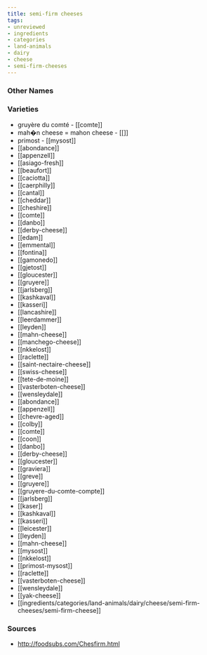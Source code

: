 ```yaml
---
title: semi-firm cheeses
tags:
- unreviewed
- ingredients
- categories
- land-animals
- dairy
- cheese
- semi-firm-cheeses
---
```



### Other Names


### Varieties

* gruyère du comté - [[comte]]
* mah�n cheese = mahon cheese - [[]]
* primost - [[mysost]]
* [[abondance]]
* [[appenzell]]
* [[asiago-fresh]]
* [[beaufort]]
* [[caciotta]]
* [[caerphilly]]
* [[cantal]]
* [[cheddar]]
* [[cheshire]]
* [[comte]]
* [[danbo]]
* [[derby-cheese]]
* [[edam]]
* [[emmental]]
* [[fontina]]
* [[gamonedo]]
* [[gjetost]]
* [[gloucester]]
* [[gruyere]]
* [[jarlsberg]]
* [[kashkaval]]
* [[kasseri]]
* [[lancashire]]
* [[leerdammer]]
* [[leyden]]
* [[mahn-cheese]]
* [[manchego-cheese]]
* [[nkkelost]]
* [[raclette]]
* [[saint-nectaire-cheese]]
* [[swiss-cheese]]
* [[tete-de-moine]]
* [[vasterboten-cheese]]
* [[wensleydale]]
* [[abondance]]
* [[appenzell]]
* [[chevre-aged]]
* [[colby]]
* [[comte]]
* [[coon]]
* [[danbo]]
* [[derby-cheese]]
* [[gloucester]]
* [[graviera]]
* [[greve]]
* [[gruyere]]
* [[gruyere-du-comte-compte]]
* [[jarlsberg]]
* [[kaser]]
* [[kashkaval]]
* [[kasseri]]
* [[leicester]]
* [[leyden]]
* [[mahn-cheese]]
* [[mysost]]
* [[nkkelost]]
* [[primost-mysost]]
* [[raclette]]
* [[vasterboten-cheese]]
* [[wensleydale]]
* [[yak-cheese]]
* [[ingredients/categories/land-animals/dairy/cheese/semi-firm-cheeses/semi-firm-cheese]]

### Sources
* http://foodsubs.com/Chesfirm.html
